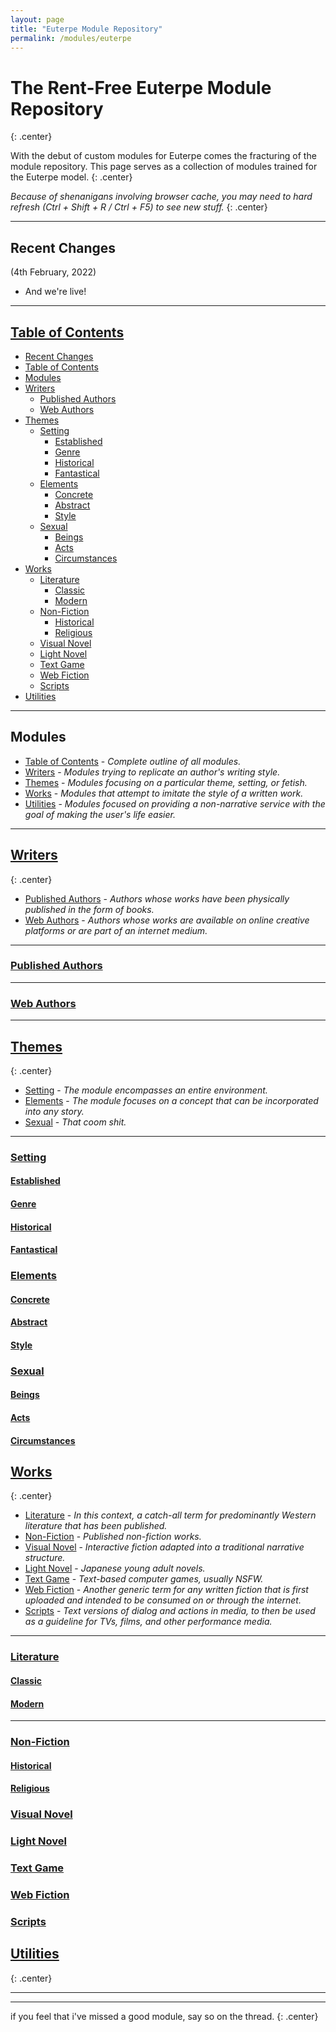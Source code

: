 ```yaml
---
layout: page
title: "Euterpe Module Repository"
permalink: /modules/euterpe
---
```


<style>
	.center {
		text-align: center;
		}
</style>

# The Rent-Free Euterpe Module Repository
{: .center}

With the debut of custom modules for Euterpe comes the fracturing of the module repository. This page serves as a collection of modules trained for the Euterpe model.
{: .center}

*Because of shenanigans involving browser cache, you may need to hard refresh (Ctrl + Shift + R / Ctrl + F5) to see new stuff.*
{: .center}

***

## Recent Changes

(4th February, 2022)

- And we're live!

***

## [Table of Contents](#modules)

- [Recent Changes](#recent-changes)
- [Table of Contents](#table-of-contents)
- [Modules](#modules)
- [Writers](#writers)
  - [Published Authors](#published-authors)
  - [Web Authors](#web-authors)
- [Themes](#themes)
  - [Setting](#setting)
    - [Established](#established)
    - [Genre](#genre)
    - [Historical](#historical)
    - [Fantastical](#fantastical)
  - [Elements](#elements)
    - [Concrete](#concrete)
    - [Abstract](#abstract)
    - [Style](#style)
  - [Sexual](#sexual)
    - [Beings](#beings)
    - [Acts](#acts)
    - [Circumstances](#circumstances)
- [Works](#works)
  - [Literature](#literature)
    - [Classic](#classic)
    - [Modern](#modern)
  - [Non-Fiction](#non-fiction)
    - [Historical](#historical-1)
    - [Religious](#religious)
  - [Visual Novel](#visual-novel)
  - [Light Novel](#light-novel)
  - [Text Game](#text-game)
  - [Web Fiction](#web-fiction)
  - [Scripts](#scripts)
- [Utilities](#utilities)

***

## Modules

- [Table of Contents](#table-of-contents) - *Complete outline of all modules.*
- [Writers](#writers) - *Modules trying to replicate an author's writing style.*
- [Themes](#themes) - *Modules focusing on a particular theme, setting, or fetish.*
- [Works](#works) - *Modules that attempt to imitate the style of a written work.*
- [Utilities](#utilities) - *Modules focused on providing a non-narrative service with the goal of making the user's life easier.*

***

## [Writers](#modules)
{: .center}

- [Published Authors](#published-authors) - *Authors whose works have been physically published in the form of books.*
- [Web Authors](#web-authors) - *Authors whose works are available on online creative platforms or are part of an internet medium.*

***

### [Published Authors](#writers)

***

### [Web Authors](#writers)

***

## [Themes](#modules)
{: .center}

- [Setting](#setting) - *The module encompasses an entire environment.*
- [Elements](#elements) - *The module focuses on a concept that can be incorporated into any story.*
- [Sexual](#sexual) - *That coom shit.*

***

### [Setting](#themes)

#### [Established](#setting)

#### [Genre](#setting)

#### [Historical](#setting)

#### [Fantastical](#setting)

### [Elements](#themes)

#### [Concrete](#elements)

#### [Abstract](#elements)

#### [Style](#elements)

### [Sexual](#themes)

#### [Beings](#sexual)

#### [Acts](#sexual)

#### [Circumstances](#sexual)

## [Works](#modules)
{: .center}

- [Literature](#literature) - *In this context, a catch-all term for predominantly Western literature that has been published.*
- [Non-Fiction](#non-fiction) - *Published non-fiction works.*
- [Visual Novel](#visual-novel) - *Interactive fiction adapted into a traditional narrative structure.*
- [Light Novel](#light-novel) - *Japanese young adult novels.*
- [Text Game](#text-game) - *Text-based computer games, usually NSFW.*
- [Web Fiction](#web-fiction) - *Another generic term for any written fiction that is first uploaded and intended to be consumed on or through the internet.*
- [Scripts](#Scripts) - *Text versions of dialog and actions in media, to then be used as a guideline for TVs, films, and other performance media.*

***

### [Literature](#works)

#### [Classic](#literature)

#### [Modern](#works)

***

### [Non-Fiction](#works)

#### [Historical](#non-fiction)

#### [Religious](#non-fiction)

### [Visual Novel](#works)

### [Light Novel](#works)

### [Text Game](#works)

### [Web Fiction](#works)

### [Scripts](#works)

## [Utilities](#modules)
{: .center}

***
***

if you feel that i've missed a good module, say so on the thread.
{: .center}
